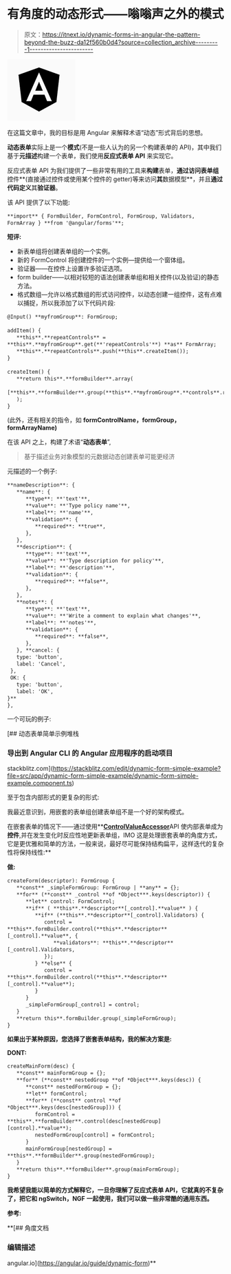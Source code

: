 # 有角度的动态形式——嗡嗡声之外的模式

> 原文：<https://itnext.io/dynamic-forms-in-angular-the-pattern-beyond-the-buzz-da12f560b0d4?source=collection_archive---------1----------------------->

![](img/9ab821f2a33828b5e343ecbbd9e49859.png)

在这篇文章中，我的目标是用 Angular 来解释术语“动态”形式背后的思想。

**动态表单**实际上是一个**模式**(不是一些人认为的另一个构建表单的 API)，其中我们基于**元描述**构建一个表单，我们使用**反应式表单 API** 来实现它。

反应式表单 API 为我们提供了一些非常有用的工具来**构建**表单，**通过访问表单组**控件**(直接通过控件或使用某个控件的 getter)等来访问**其**数据模型**，并且**通过代码定义**其**验证器**。

该 API 提供了以下功能:

```
**import** { FormBuilder, FormControl, FormGroup, Validators, FormArray } **from '@angular/forms'**;
```

**短评:**

*   新表单组将创建表单组的一个实例。
*   新的 FormControl 将创建控件的一个实例—提供给一个窗体组。
*   验证器——在控件上设置许多验证选项。
*   form builder——以相对较短的语法创建表单组和相关控件(以及验证)的静态方法。
*   格式数组—允许以格式数组的形式访问控件，以动态创建一组控件，这有点难以捕捉，所以我添加了以下代码片段:

```
@Input() **myfromGroup**: FormGroup;

addItem() {
   **this**.**repeatControls** = **this**.**myfromGroup**.get(**'repeatControls'**) **as** FormArray;
   **this**.**repeatControls**.push(**this**.createItem());
}

createItem() {
   **return this**.**formBuilder**.array(
      [**this**.**formBuilder**.group(**this**.**myfromGroup**.**controls**.repeatControls)],
   );
}
```

(此外，还有相关的指令，如 **formControlName，formGroup，formArrayName)**

在该 API 之上，构建了术语“**动态表单**”,

> 基于描述业务对象模型的元数据动态创建表单可能更经济

元描述的一个例子:

```
**nameDescription**: {
   **name**: {
      **type**: **'text'**,
      **value**: **'Type policy name'**,
      **label**: **'name'**,
      **validation**: {
         **required**: **true**,
      },
   },
   **description**: {
      **type**: **'text'**,
      **value**: **'Type description for policy'**,
      **label**: **'description'**,
      **validation**: {
         **required**: **false**,
      },
   },
   **notes**: {
      **type**: **'text'**,
      **value**: **'Write a comment to explain what changes'**,
      **label**: **'notes'**,
      **validation**: {
         **required**: **false**,
      },
   }, **cancel: {
   type: 'button',
   label: 'Cancel',
 },
 OK: {
   type: 'button',
   label: 'OK',
}**
},
```

一个可玩的例子:

[](https://stackblitz.com/edit/dynamic-form-simple-example?file=src/app/dynamic-form-simple-example/dynamic-form-simple-example.component.ts) [## 动态表单简单示例堆栈

### 导出到 Angular CLI 的 Angular 应用程序的启动项目

stackblitz.com](https://stackblitz.com/edit/dynamic-form-simple-example?file=src/app/dynamic-form-simple-example/dynamic-form-simple-example.component.ts) 

至于包含内部形式的更复杂的形式:

我最近意识到，用嵌套的表单组创建表单组不是一个好的架构模式。

在嵌套表单的情况下——通过使用**[**ControlValueAccessor**](https://angular.io/api/forms/ControlValueAccessor)API 使内部表单成为**控件**,并在发生变化时反应性地更新表单组，IMO 这是处理嵌套表单的角度方式，它是更优雅和简单的方法，一般来说，最好尽可能保持结构扁平，这样迭代的复杂性将保持线性:**

**做:**

```
createForm(descriptor): FormGroup {
   **const** _simpleFormGroup: FormGroup | **any** = {};
   **for** (**const** _control **of *Object***.keys(descriptor)) {
      **let** control: FormControl;
      **if** ( **this**.**descriptor**[_control].**value** ) {
         **if** (**this**.**descriptor**[_control].Validators) {
            control = **this**.formBuilder.control(**this**.**descriptor**[_control].**value**, {
               **validators**: **this**.**descriptor**[_control].Validators,
            });
         } **else** {
            control = **this**.formBuilder.control(**this**.**descriptor**[_control].**value**);
         }
      }
      _simpleFormGroup[_control] = control;
   }
   **return this**.formBuilder.group(_simpleFormGroup);
}
```

**如果出于某种原因，您选择了嵌套表单结构，我的解决方案是:**

**DONT:**

```
createMainForm(desc) {
   **const** mainFormGroup = {};
   **for** (**const** nestedGroup **of *Object***.keys(desc)) {
      **const** nestedFormGroup = {};
      **let** formControl;
      **for** (**const** control **of *Object***.keys(desc[nestedGroup])) {
         formControl = **this**.**formBuilder**.control(desc[nestedGroup][control].**value**);
         nestedFormGroup[control] = formControl;
      }
      mainFormGroup[nestedGroup] = **this**.**formBuilder**.group(nestedFormGroup);
   }
   **return this**.**formBuilder**.group(mainFormGroup);
}
```

**我希望我能以简单的方式解释它，一旦你理解了反应式表单 API，它就真的不复杂了，把它和 ngSwitch，NGF 一起使用，我们可以做一些非常酷的通用东西。**

**参考:**

 **[## 角度文档

### 编辑描述

angular.io](https://angular.io/guide/dynamic-form)**